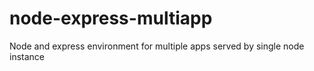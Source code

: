 # node-express-multiapp
Node and express environment for multiple apps served by single node instance
